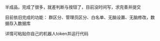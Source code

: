 半成品，完成了很多，就差判断与按钮了，目前没时间写，求完善并提交

目前依旧完成的功能：
群区分、管理员区分、白名单、无脑设置、无脑修改，数据存入数据库


详情可粘贴你自己的机器人token并运行代码
